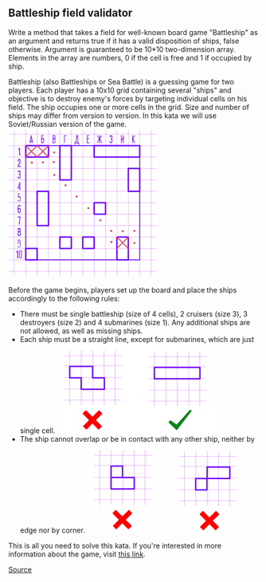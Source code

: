## Battleship field validator

Write a method that takes a field for well-known board game "Battleship" as an argument and returns true if it has a valid disposition of ships, false otherwise. Argument is guaranteed to be 10*10 two-dimension array. Elements in the array are numbers, 0 if the cell is free and 1 if occupied by ship.

Battleship (also Battleships or Sea Battle) is a guessing game for two players. Each player has a 10x10 grid containing several "ships" and objective is to destroy enemy's forces by targeting individual cells on his field. The ship occupies one or more cells in the grid. Size and number of ships may differ from version to version. In this kata we will use Soviet/Russian version of the game.
![game board](https://github.com/iKostanOrg/codewars/blob/master/kyu_3/battleship_field_validator/img/IWxeRBV.png)

Before the game begins, players set up the board and place the ships accordingly to the following rules:

*   There must be single battleship (size of 4 cells), 2 cruisers (size 3), 3 destroyers (size 2) and 4 submarines (size 1). Any additional ships are not allowed, as well as missing ships.
*   Each ship must be a straight line, except for submarines, which are just single cell.
![game board](https://github.com/iKostanOrg/codewars/blob/master/kyu_3/battleship_field_validator/img/FleBpT9.png)
*   The ship cannot overlap or be in contact with any other ship, neither by edge nor by corner.
![game board](https://github.com/iKostanOrg/codewars/blob/master/kyu_3/battleship_field_validator/img/MuLvnug.png)

This is all you need to solve this kata. If you're interested in more information about the game, visit [this link](http://en.wikipedia.org/wiki/Battleship_(game)).

[Source](https://www.codewars.com/kata/52bb6539a4cf1b12d90005b7/train/python)
